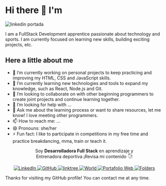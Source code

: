 
<body>
  <h1>Hi there 👋 I'm</h1>

  <img src="https://user-images.githubusercontent.com/117924834/223782820-8946d31f-9267-44e1-91e6-2224887ef987.png" alt="linkedin portada">

  <p>I am a FullStack Development apprentice passionate about technology and sports. I am currently focused on learning new skills, building exciting projects, etc.</p>

  <h2>Here a little about me</h2>
  
  <ul>
    <li>🔭 I’m currently working on personal projects to keep practicing and improving my HTML, CSS and JavaScript skills.</li>
    <li>🌱 I’m currently learning new technologies and tools to expand my knowledge, such as React, Node.js and Git.</li>
    <li>👯 I’m looking to collaborate on with other beginning programmers to create joint projects and continue learning together.</li>
    <li>🤔 I’m looking for help with ...</li>
    <li>💬 Ask me about the learning process or want to share resources, let me know! I love meeting other programmers.</li>
    <li>📫 How to reach me: ...</li>
    <li>😄 Pronouns: she/her</li>
    <li>⚡ Fun fact: I like to participate in competitions in my free time and practice breakdancing, mma, train or teach it.</li>
  </ul>

<p align="center">Soy <strong>Desarrolladora Full Stack</strong> en aprendizaje y <br /> Entrenadora deportiva ¡Revisa mi contenido 👇!</p>
<p align="center">
 <a href="https://www.linkedin.com/in/marahekapoo/" target="_blank">
    <img src="https://img.shields.io/badge/-LinkedIn-blue?style=flat-square&logo=Linkedin&logoColor=white&link=https://www.linkedin.com/in/tu_usuario_de_linkedin/" alt="LinkedIn">
  </a>
  <a href="https://github.com/XiomaraSM" target="_blank">
    <img src="https://img.shields.io/badge/-GitHub-black?style=flat-square&logo=Github&link=https://github.com/tu_usuario_de_github/" alt="GitHub">
  </a>
  <a href="https://linktr.ee/mara_hekapoo" target="_blank">
  <img src="https://img.shields.io/badge/-LinkedIn-blue?style=flat-square&logo=Linkedin&logoColor=white&link=https://www.linkedin.com/in/tu_usuario_de_linkedin/" alt="linktree">
  <img src="https://img.shields.io/badge/-World-green?style=flat-square&logo=Earth&logoColor=white" alt="World">
</a>
  <a href="https://xiomara-portafolio-web.netlify.app/" target="_blank">
  <img src="https://img.shields.io/badge/-LinkedIn-blue?style=flat-square&logo=Linkedin&logoColor=white&link=https://www.linkedin.com/in/tu_usuario_de_linkedin/" alt="Portafolio Web">
  <img src="https://img.shields.io/badge/-Folders-yellow?style=flat-square&logo=Folder&logoColor=white" alt="Folders">
</a> 
</p>

  <p>Thanks for visiting my GitHub profile! You can contact me at any time.</p>
</body>
